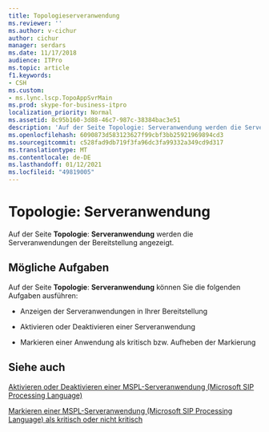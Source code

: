 ```yaml
---
title: Topologieserveranwendung
ms.reviewer: ''
ms.author: v-cichur
author: cichur
manager: serdars
ms.date: 11/17/2018
audience: ITPro
ms.topic: article
f1.keywords:
- CSH
ms.custom:
- ms.lync.lscp.TopoAppSvrMain
ms.prod: skype-for-business-itpro
localization_priority: Normal
ms.assetid: 8c95b160-3d88-46c7-987c-38384bac3e51
description: 'Auf der Seite Topologie: Serveranwendung werden die Serveranwendungen der Bereitstellung angezeigt.'
ms.openlocfilehash: 6090873d583123627f99cbf3bb25921969894cd3
ms.sourcegitcommit: c528fad9db719f3fa96dc3fa99332a349cd9d317
ms.translationtype: MT
ms.contentlocale: de-DE
ms.lasthandoff: 01/12/2021
ms.locfileid: "49819005"
---
```

# <a name="topology-server-application"></a>Topologie: Serveranwendung

Auf der Seite **Topologie**: **Serveranwendung** werden die Serveranwendungen der Bereitstellung angezeigt.

## <a name="tasks-you-can-perform"></a>Mögliche Aufgaben

Auf der Seite **Topologie**: **Serveranwendung** können Sie die folgenden Aufgaben ausführen:

- Anzeigen der Serveranwendungen in Ihrer Bereitstellung

- Aktivieren oder Deaktivieren einer Serveranwendung

- Markieren einer Anwendung als kritisch bzw. Aufheben der Markierung

## <a name="see-also"></a>Siehe auch

[Aktivieren oder Deaktivieren einer MSPL-Serveranwendung (Microsoft SIP Processing Language)](https://technet.microsoft.com/library/b20af38d-224a-4459-991d-0b7eabb3ca7c.aspx)

[Markieren einer MSPL-Serveranwendung (Microsoft SIP Processing Language) als kritisch oder nicht kritisch](https://technet.microsoft.com/library/df68fdc6-b7e6-4f07-acdc-0cd4c2c888a1.aspx)
